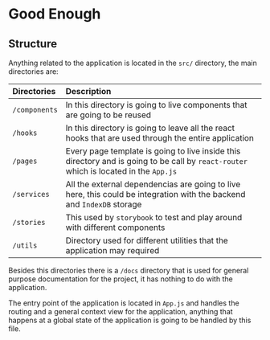 # Good Enough

## Structure
Anything related to the application is located in the `src/` directory, the main directories are:

| Directories   | Description                                                                                                                           |
| :------------ | :------------------------------------------------------------------------------------------------------------------------------------ |
| `/components` | In this directory is going to live components that are going to be reused                                                             |
| `/hooks`      | In this directory is going to leave all the react hooks that are used through the entire application                                  |
| `/pages`      | Every page template is going to live inside this directory and is going to be call by `react-router` which is located in the `App.js` |
| `/services`   | All the external dependencias are going to live here, this could be integration with the backend and `IndexDB` storage                |
| `/stories`    | This used by `storybook` to test and play around with different components                                                            |
| `/utils`      | Directory used for different utilities that the application may required                                                              |

Besides this directories there is a `/docs` directory that is used for general purpose documentation for the project, it has nothing to do with the application.

The entry point of the application is located in `App.js` and handles the routing and a general context view for the application, anything that happens at a global state of the application is going to be handled by this file.